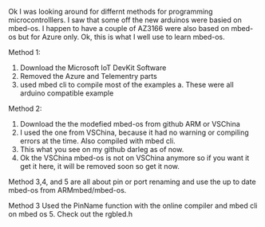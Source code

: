 Ok I was looking around for differnt methods for programming microcontrolllers. I saw that some off the new arduinos were basied on mbed-os. I happen to have a couple of AZ3166 were also based on mbed-os but for Azure only. Ok, this is what I well use to learn mbed-os.

Method 1:
1. Download the Microsoft IoT DevKit Software
2. Removed the Azure and Telementry parts
3. used mbed cli to compile most of the examples
     a. These were all arduino compatible example

Method 2:
1. Download the the modefied mbed-os from github ARM or VSChina
2. I used the one from VSChina, because it had no warning or  compiling errors at the time. Also compiled with mbed cli.
3. This what you see on my github darleg as of now.
4. Ok the VSChina mbed-os is not on VSChina anymore so if you want it get it here, it will be removed soon so get it now.

Method 3,4, and 5 are all about pin or port renaming and use the up to date mbed-os from ARMmbed/mbed-os.

Method 3 Used the PinName function with the online compiler and mbed cli on mbed os 5. Check out the rgbled.h